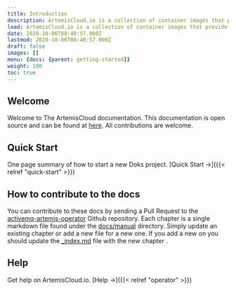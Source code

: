 ```yaml
---
title: Introduction
description: ArtemisCloud.io is a collection of container images that provide a way to deploy the Apache ActiveMQ Artemis Broker on Kubernetes.
lead: ArtemisCloud.io is a collection of container images that provide a way to deploy the Apache ActiveMQ Artemis Broker on Kubernetes.
date: 2020-10-06T08:48:57.000Z
lastmod: 2020-10-06T08:48:57.000Z
draft: false
images: []
menu: {docs: {parent: getting-started}}
weight: 100
toc: true
---
```


## Welcome

Welcome to The ArtemisCloud documentation. This documentation is open source and can be found at [here](https://github.com/artemiscloud/activemq-artemis-operator/tree/main/docs/manual). All contributions are welcome.

## Quick Start

One page summary of how to start a new Doks project. [Quick Start →]({{< relref "quick-start" >}})

## How to contribute to the docs

You can contribute to these docs by sending a Pull Request to the [activemq-artemis-operator](https://github.com/artemiscloud/activemq-artemis-operator) Github repository.
Each chapter is a single markdown file found under the [docs/manual](https://github.com/artemiscloud/activemq-artemis-operator/tree/main/docs/manual) directory.
Simply update an existing chapter or add a new file for a new one. If you add a new on you should update the [\_index.md](https://github.com/artemiscloud/activemq-artemis-operator/blob/main/docs/manual/_index.md)
file with the new chapter .

## Help

Get help on ArtemisCloud.io. [Help →]({{< relref "operator" >}})
